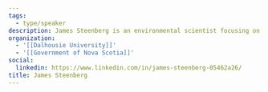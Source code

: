 ```yaml
---
tags:
  - type/speaker
description: James Steenberg is an environmental scientist focusing on the ecology and sustainable management of both commercially managed forests and urban forests. He is the forest carbon and climate change analyst with the Nova Scotia Department of Lands and Forestry and is an adjunct professor at Dalhousie University's School for Resource and Environmental Studies. He received his PhD from Ryerson University.
organization:
  - '[[Dalhousie University]]'
  - '[[Government of Nova Scotia]]'
social:
  linkedin: https://www.linkedin.com/in/james-steenberg-05462a26/
title: James Steenberg
---
```

